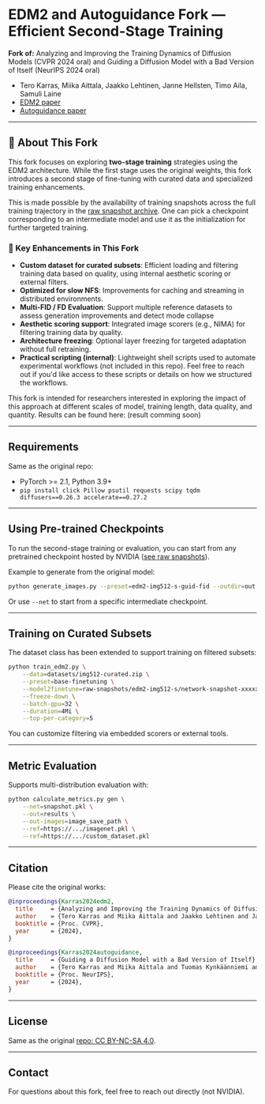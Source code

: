 # EDM2 and Autoguidance Fork — Efficient Second-Stage Training

**Fork of:** Analyzing and Improving the Training Dynamics of Diffusion Models (CVPR 2024 oral) and Guiding a Diffusion Model with a Bad Version of Itself (NeurIPS 2024 oral)

* Tero Karras, Miika Aittala, Jaakko Lehtinen, Janne Hellsten, Timo Aila, Samuli Laine
* [EDM2 paper](https://arxiv.org/abs/2312.02696)
* [Autoguidance paper](https://arxiv.org/abs/2406.02507)

---

## 🔄 About This Fork

This fork focuses on exploring **two-stage training** strategies using the EDM2 architecture. While the first stage uses the original weights, this fork introduces a second stage of fine-tuning with curated data and specialized training enhancements.

This is made possible by the availability of training snapshots across the full training trajectory in the [raw snapshot archive](https://nvlabs-fi-cdn.nvidia.com/edm2/raw-snapshots/). One can pick a checkpoint corresponding to an intermediate model and use it as the initialization for further targeted training.

### 🔧 Key Enhancements in This Fork

* **Custom dataset for curated subsets**: Efficient loading and filtering training data based on quality, using internal aesthetic scoring or external filters.
* **Optimized for slow NFS**: Improvements for caching and streaming in distributed environments.
* **Multi-FID / FD Evaluation**: Support multiple reference datasets to assess generation improvements and detect mode collapse
* **Aesthetic scoring support**: Integrated image scorers (e.g., NIMA) for filtering training data by quality.
* **Architecture freezing**: Optional layer freezing for targeted adaptation without full retraining.
* **Practical scripting (internal)**: Lightweight shell scripts used to automate experimental workflows (not included in this repo). Feel free to reach out if you'd like access to these scripts or details on how we structured the workflows.

This fork is intended for researchers interested in exploring the impact of this approach at different scales of model, training length, data quality, and quantity. Results can be found here: (result comming soon)

---

## Requirements

Same as the original repo:

* PyTorch >= 2.1, Python 3.9+
* `pip install click Pillow psutil requests scipy tqdm diffusers==0.26.3 accelerate==0.27.2`

---

## Using Pre-trained Checkpoints

To run the second-stage training or evaluation, you can start from any pretrained checkpoint hosted by NVIDIA ([see ](https://nvlabs-fi-cdn.nvidia.com/edm2/raw-snapshots/)[raw snapshots](https://nvlabs-fi-cdn.nvidia.com/edm2/raw-snapshots/)).

Example to generate from the original model:

```bash
python generate_images.py --preset=edm2-img512-s-guid-fid --outdir=out
```

Or use `--net` to start from a specific intermediate checkpoint.

---

## Training on Curated Subsets

The dataset class has been extended to support training on filtered subsets:

```bash
python train_edm2.py \
    --data=datasets/img512-curated.zip \
    --preset=base-finetuning \
    --model2finetune=raw-snapshots/edm2-img512-s/network-snapshot-xxxxxxx.pkl \
    --freeze-down \
    --batch-gpu=32 \
    --duration=4Mi \
    --top-per-category=5
```

You can customize filtering via embedded scorers or external tools.

---

## Metric Evaluation

Supports multi-distribution evaluation with:

```bash
python calculate_metrics.py gen \
    --net=snapshot.pkl \
    --out=results \
    --out-images=image_save_path \
    --ref=https://.../imagenet.pkl \
    --ref=https://.../custom_dataset.pkl
```

---

## Citation

Please cite the original works:

```bibtex
@inproceedings{Karras2024edm2,
  title     = {Analyzing and Improving the Training Dynamics of Diffusion Models},
  author    = {Tero Karras and Miika Aittala and Jaakko Lehtinen and Janne Hellsten and Timo Aila and Samuli Laine},
  booktitle = {Proc. CVPR},
  year      = {2024},
}

@inproceedings{Karras2024autoguidance,
  title     = {Guiding a Diffusion Model with a Bad Version of Itself},
  author    = {Tero Karras and Miika Aittala and Tuomas Kynkäänniemi and Jaakko Lehtinen and Timo Aila and Samuli Laine},
  booktitle = {Proc. NeurIPS},
  year      = {2024},
}
```

---

## License

Same as the original [repo: ](http://creativecommons.org/licenses/by-nc-sa/4.0/)[CC BY-NC-SA 4.0](http://creativecommons.org/licenses/by-nc-sa/4.0/).

---

## Contact

For questions about this fork, feel free to reach out directly (not NVIDIA).
